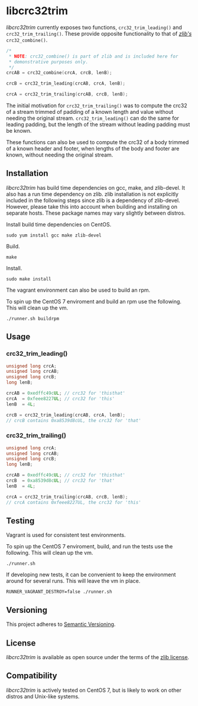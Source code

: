 # libcrc32trim

_libcrc32trim_ currently exposes two functions, `crc32_trim_leading()` and
`crc32_trim_trailing()`. These provide opposite functionality to that of
_[zlib's](https://github.com/madler/zlib)_ `crc32_combine()`.

```c
/*
 * NOTE: crc32_combine() is part of zlib and is included here for
 * demonstrative purposes only.
 */
crcAB = crc32_combine(crcA, crcB, lenB);
```

```c
crcB = crc32_trim_leading(crcAB, crcA, lenB);
```

```c
crcA = crc32_trim_trailing(crcAB, crcB, lenB);
```

The initial motivation for `crc32_trim_trailing()` was to compute the crc32 of
a stream trimmed of padding of a known length and value without needing the
original stream. `crc32_trim_leading()` can do the same for leading padding,
but the length of the stream without leading padding must be known.

These functions can also be used to compute the crc32 of a body trimmed of a
known header and footer, when lengths of the body and footer are known, without
needing the original stream.

## Installation

_libcrc32trim_ has build time dependencies on gcc, make, and zlib-devel. It also has a run time dependency on zlib. zlib installation is not explicitly included in the following steps since zlib is a dependency of zlib-devel. However, please take this into account when building and installing on separate hosts. These package names may vary slightly between distros.

Install build time dependencies on CentOS.
```
sudo yum install gcc make zlib-devel
```

Build.
```
make
```

Install.
```
sudo make install
```

The vagrant environment can also be used to build an rpm.

To spin up the CentOS 7 enviroment and build an rpm use the following. This will clean up the vm.
```
./runner.sh buildrpm
```

## Usage

### crc32_trim_leading()

```c
unsigned long crcA;
unsigned long crcAB;
unsigned long crcB;
long lenB;

crcAB = 0xedffc49cUL; // crc32 for 'thisthat'
crcA  = 0xfeee8227UL; // crc32 for 'this'
lenB  = 4L;

crcB = crc32_trim_leading(crcAB, crcA, lenB);
// crcB contains 0xa8539d8cUL, the crc32 for 'that'
```

### crc32_trim_trailing()

```c
unsigned long crcA;
unsigned long crcAB;
unsigned long crcB;
long lenB;

crcAB = 0xedffc49cUL; // crc32 for 'thisthat'
crcB  = 0xa8539d8cUL; // crc32 for 'that'
lenB  = 4L;

crcA = crc32_trim_trailing(crcAB, crcB, lenB);
// crcA contains 0xfeee8227UL, the crc32 for 'this'
```

## Testing

Vagrant is used for consistent test environments.

To spin up the CentOS 7 enviroment, build, and run the tests use the following. This will clean up the vm.
```
./runner.sh
```

If developing new tests, it can be convenient to keep the environment around for several runs. This will leave the vm in place.
```
RUNNER_VAGRANT_DESTROY=false ./runner.sh
```

## Versioning

This project adheres to [Semantic Versioning](https://semver.org/spec/v2.0.0.html).

## License

_libcrc32trim_ is available as open source under the terms of the [zlib license](LICENSE).

## Compatibility

_libcrc32trim_ is actively tested on CentOS 7, but is likely to work on other distros and Unix-like systems.
